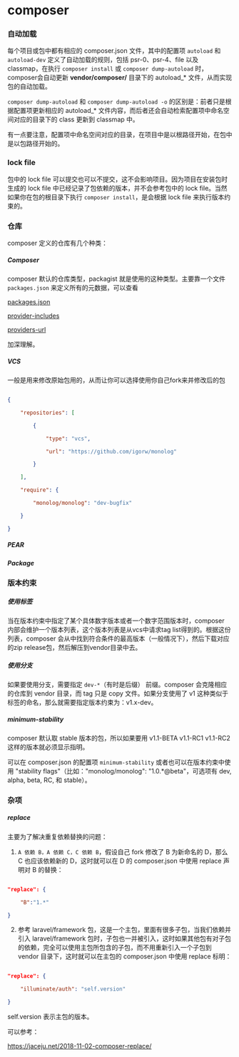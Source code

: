 composer
=======

### 自动加载 

每个项目或包中都有相应的 composer.json 文件，其中的配置项 `autoload` 和 `autoload-dev` 定义了自动加载的规则，包括 psr-0、psr-4、file 以及 classmap，在执行 `composer install` 或 `composer dump-autoload` 时，composer会自动更新 **vendor/composer/** 目录下的 autoload_* 文件，从而实现包的自动加载。 

`composer dump-autoload` 和 `composer dump-autoload -o` 的区别是：前者只是根据配置项更新相应的 autoload_* 文件内容，而后者还会自动检索配置项中命名空间对应的目录下的 class 更新到 classmap 中。 

有一点要注意，配置项中命名空间对应的目录，在项目中是以根路径开始，在包中是以包路径开始的。 

### lock file 

包中的 lock file 可以提交也可以不提交，这不会影响项目。因为项目在安装包时生成的 lock file 中已经记录了包依赖的版本，并不会参考包中的 lock file。当然如果你在包的根目录下执行 `composer install`，是会根据 lock file 来执行版本约束的。 

### 仓库 

composer 定义的仓库有几个种类： 

##### Composer 

composer 默认的仓库类型，packagist 就是使用的这种类型。主要靠一个文件 `packages.json` 来定义所有的元数据，可以查看 

[packages.json](https://packagist.org/packages.json) 

[provider-includes](https://packagist.org/p/provider-latest$14f62fee2179709d9d0a8bc14bacf3b05825734e217378f57a2b9064891a857d.json) 

[providers-url](https://packagist.org/p/poettian/hello-world$001170bc006de2edc5c10a75331ee425c4170a0bc2487cc2f781aa5ff17327ac.json) 

加深理解。 

##### VCS 

一般是用来修改原始包用的，从而让你可以选择使用你自己fork来并修改后的包 

```json 

{ 

	"repositories": [ 

		{ 

            "type": "vcs", 

            "url": "https://github.com/igorw/monolog" 

        } 

	], 

	"require": { 

		"monolog/monolog": "dev-bugfix" 

	} 

} 

```

##### PEAR 

##### Package 

### 版本约束 

##### 使用标签 

当在版本约束中指定了某个具体数字版本或者一个数字范围版本时，composer 内部会维护一个版本列表，这个版本列表是从vcs中请求tag list得到的。根据这份列表，composer 会从中找到符合条件的最高版本（一般情况下），然后下载对应的zip release包，然后解压到vendor目录中去。 

##### 使用分支 

如果要使用分支，需要指定 `dev-*`（有时是后缀） 前缀。composer 会克隆相应的仓库到 vendor 目录，而 tag 只是 copy 文件。如果分支使用了 v1 这种类似于标签的命名，那么就需要指定版本约束为：v1.x-dev。 

##### minimum-stability 

composer 默认取 stable 版本的包，所以如果要用 v1.1-BETA v1.1-RC1 v1.1-RC2 这样的版本就必须显示指明。 

可以在 composer.json 的配置项 `minimum-stability` 或者也可以在版本约束中使用 "stability flags"（比如："monolog/monolog": "1.0.\*@beta"，可选项有 dev, alpha, beta, RC, 和 stable）。 

### 杂项 

##### replace 

主要为了解决重复依赖替换的问题： 

1. `A 依赖 B，A 依赖 C，C 依赖 B`，假设自己 fork 修改了 B 为新命名的 D，那么 C 也应该依赖新的 D，这时就可以在 D 的 composer.json 中使用 replace 声明对 B 的替换： 

```json 

"replace": { 

	"B":"1.*" 

} 

```

2. 参考 laravel/framework 包，这是一个主包，里面有很多子包，当我们依赖并引入 laravel/framework 包时，子包也一并被引入，这时如果其他包有对子包的依赖，完全可以使用主包所包含的子包，而不用重新引入一个子包到 vendor 目录下，这时就可以在主包的 composer.json 中使用 replace 标明： 

```json 

"replace": { 

	"illuminate/auth": "self.version" 

} 

```

self.version 表示主包的版本。 

可以参考： 

https://jaceju.net/2018-11-02-composer-replace/ 